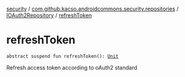 [security](../../index.md) / [com.github.kacso.androidcommons.security.repositories](../index.md) / [IOAuth2Repository](index.md) / [refreshToken](./refresh-token.md)

# refreshToken

`abstract suspend fun refreshToken(): `[`Unit`](https://kotlinlang.org/api/latest/jvm/stdlib/kotlin/-unit/index.html)

Refresh access token according to oAuth2 standard

